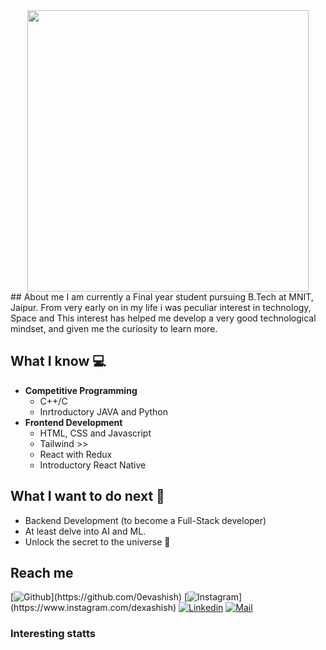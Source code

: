 <div align="center">
	<img src="https://github.com/0evashish/images/blob/main/Add%20a%20heading.png" width ="450" />
</div>
## About me
I am currently a Final year student pursuing B.Tech at MNIT, Jaipur.
From very early on in my life i was peculiar interest in technology, Space and This interest has helped me develop a very good technological mindset, and given me the curiosity to learn more.

## What I know :computer:
- **Competitive Programming**
	- C++/C
	- Inrtroductory JAVA and Python
- **Frontend Development**
	- HTML, CSS and Javascript
	- Tailwind >>
	- React with Redux 
	- Introductory React Native 

## What I want to do next :thinking:
- Backend Development (to become a Full-Stack developer)
- At least delve into AI and ML.
- Unlock the secret to the universe :rofl:

## Reach me 
[![Github]([https://img.shields.io/github/followers/sarthakbh321?label=Follow&style=social](https://github.com/0evashish/social-icons/blob/master/PNG/White/Github_white.png))](https://github.com/0evashish)
[![Instagram]([https://img.shields.io/badge/-@sarthak_bharadwaj-red?style=flat-square&logo=instagram&logoColor=white&link=https://www.instagram.com/sarthak_bharadwaj_/](https://github.com/0evashish/social-icons/blob/master/PNG/White/Gmail_white.png))](https://www.instagram.com/dexashish)
[![Linkedin](https://github.com/0evashish/social-icons/blob/master/PNG/White/LinkedIN_white.png)](https://www.linkedin.com/in/dexashish)
[![Mail](https://github.com/0evashish/social-icons/blob/master/PNG/White/Gmail_white.png)](mailto:devashishbadariya@gmail.com)


### Interesting statts

[twitter]: https://twitter.com/Dexashish
[youtube]: https://www.youtube.com/channel/UC-PsRgaB8FlKrJjI4Wy_8ZQ
[linkedin]: https://linkedin.com/in/dexashish
[reddit]: https://www.reddit.com/user/0avortex/
